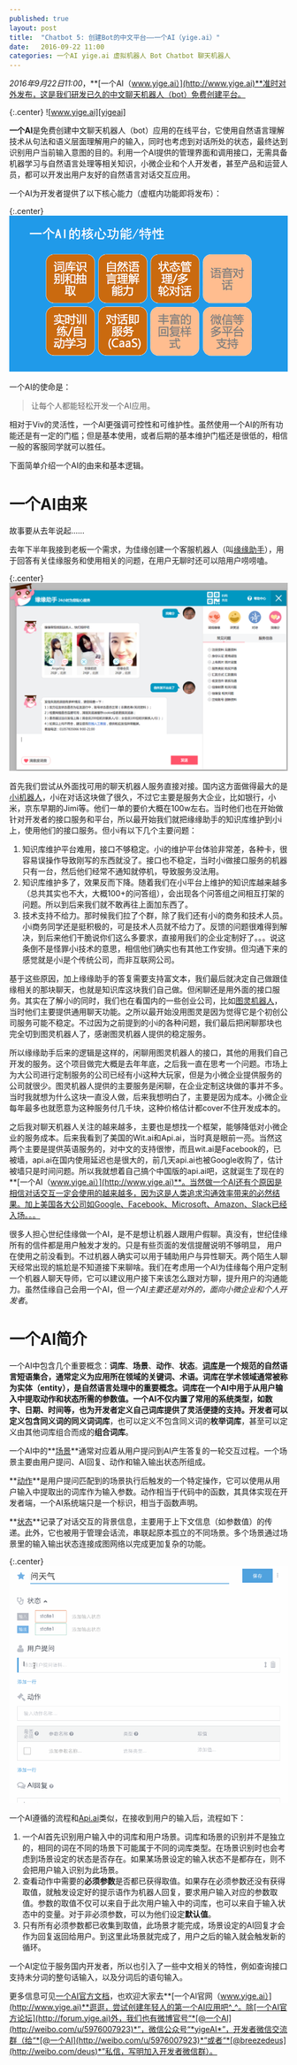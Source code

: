 ```yaml
---
published: true
layout: post
title:  "Chatbot 5: 创建Bot的中文平台——一个AI（yige.ai）"
date:   2016-09-22 11:00
categories: 一个AI yige.ai 虚拟机器人 Bot Chatbot 聊天机器人 
---
```


*2016年9月22日11:00*，**[一个AI（www.yige.ai）](http://www.yige.ai)**准时对外发布，这是我们研发已久的中文聊天机器人（bot）免费创建平台。

{:.center}
![www.yige.ai][yigeai]

**一个AI**是免费创建中文聊天机器人（bot）应用的在线平台，它使用自然语言理解技术从句法和语义层面理解用户的输入，同时也考虑到对话所处的状态，最终达到识别用户当前输入意图的目的。利用一个AI提供的管理界面和调用接口，无需具备机器学习与自然语言处理等相关知识，小微企业和个人开发者，甚至产品和运营人员，都可以开发出用户友好的自然语言对话交互应用。 

一个AI为开发者提供了以下核心能力（虚框内功能即将发布）：

{:.center}
![一个AI特性][func]

一个AI的使命是：

> 让每个人都能轻松开发一个AI应用。

相对于Viv的灵活性，一个AI更强调可控性和可维护性。虽然使用一个AI的所有功能还是有一定的门槛；但是基本使用，或者后期的基本维护门槛还是很低的，相信一般的客服同学就可以胜任。 

下面简单介绍一个AI的由来和基本逻辑。

# 一个AI由来

故事要从去年说起……

去年下半年我接到老板一个需求，为佳缘创建一个客服机器人（叫[缘缘助手](http://www.jiayuan.com/usercp/robot/)），用于回答有关佳缘服务和使用相关的问题，在用户无聊时还可以陪用户唠唠嗑。 

{:.center}
![缘缘助手][yyzs]

首先我们尝试从外面找可用的聊天机器人服务直接对接。国内这方面做得最大的是[小i机器人](http://www.xiaoi.com/)，小i在对话这块做了很久，不过它主要是服务大企业，比如银行，小米，京东早期的Jimi等。他们一单的要价大概在100w左右。当时他们也在开始做针对开发者的接口服务和平台，所以最开始我们就把缘缘助手的知识库维护到小i上，使用他们的接口服务。但小i有以下几个主要问题：
 
1. 知识库维护平台难用，接口不够稳定。小i的维护平台体验非常差，各种卡，很容易误操作导致刚写的东西就没了。接口也不稳定，当时小i做接口服务的机器只有一台，然后他们经常不通知就停机，导致服务没法用。
2. 知识库维护多了，效果反而下降。随着我们在小i平台上维护的知识库越来越多（总共其实也不大，大概100+的问答组），会出现各个问答组之间相互打架的问题。所以到后来我们就不敢再往上面加东西了。
3. 技术支持不给力。那时候我们拉了个群，除了我们还有小i的商务和技术人员。小i商务同学还是挺积极的，可是技术人员就不给力了。反馈的问题很难得到解决，到后来他们干脆说你们这么多要求，直接用我们的企业定制好了。。。说这条倒不是怪罪小i技术的意思，相信他们确实也有其他工作安排。但沟通下来的感觉就是小i是个传统公司，而非互联网公司。

基于这些原因，加上缘缘助手的答复需要支持富文本，我们最后就决定自己做跟佳缘相关的那块聊天，也就是知识库这块我们自己做。但闲聊还是用外面的接口服务。其实在了解小i的同时，我们也在看国内的一些创业公司，比如[图灵机器人](http://www.tuling123.com/)，当时他们主要提供通用聊天功能。之所以最开始没用图灵是因为觉得它是个初创公司服务可能不稳定。不过因为之前提到的小i的各种问题，我们最后把闲聊那块也完全切到图灵机器人了，感谢图灵机器人提供的稳定服务。 

所以缘缘助手后来的逻辑是这样的，闲聊用图灵机器人的接口，其他的用我们自己开发的服务。这个项目做完大概是去年年底，之后我一直在思考一个问题。市场上为大公司进行定制服务的公司已经有小i这种大玩家，但是为小微企业提供服务的公司就很少。图灵机器人提供的主要服务是闲聊，在企业定制这块做的事并不多。当时我就想为什么这块一直没人做，后来我想明白了，主要是因为成本。小微企业每年最多也就愿意为这种服务付几千块，这种价格估计都cover不住开发成本的。 

之后我对聊天机器人关注的越来越多，主要也是想找一个框架，能够降低对小微企业的服务成本。后来我看到了美国的Wit.ai和Api.ai，当时真是眼前一亮。当然这两个主要是提供英语服务的，对中文的支持很惨，而且wit.ai是Facebook的，已被墙，api.ai在国内使用延迟也是很大的，前几天api.ai也被Google收购了，估计被墙只是时间问题。所以我就想着自己搞个中国版的api.ai吧，这就诞生了现在的**[一个AI（www.yige.ai）](http://www.yige.ai)**。当然做一个AI还有个原因是相信对话交互一定会使用的越来越多，因为这是人类追求沟通效率带来的必然结果。加上美国各大公司如Google、Facebook、Microsoft、Amazon、Slack已经入场。。。 

很多人担心世纪佳缘做一个AI，是不是想让机器人跟用户假聊。真没有，世纪佳缘所有的信件都是用户触发才发的。只是有些页面的发信提醒说明不够明显， 用户在使用之前没看到。不过机器人确实可以用于辅助用户与异性聊天。两个陌生人聊天经常出现的尴尬是不知道接下来聊啥。我们在考虑用一个AI为佳缘每个用户定制一个机器人聊天导师，它可以建议用户接下来该怎么跟对方聊，提升用户的沟通能力。虽然佳缘自己会用一个AI，但*一个AI主要还是对外的，面向小微企业和个人开发者*。 


# 一个AI简介
一个AI中包含几个重要概念：**词库**、**场景**、**动作**、**状态**。**[词库](http://docs.yige.ai/%E8%AF%8D%E5%BA%93.html)**是一个规范的自然语言短语集合，通常定义为应用所在领域的关键词、术语。词库在学术领域通常被称为实体（entity），是自然语言处理中的重要概念。词库在一个AI中用于从用户输入中提取动作和状态所需的参数值。一个AI不仅内置了常用的系统类型，如数字、日期、时间等，也为开发者定义自己词库提供了灵活便捷的支持。开发者可以定义包含同义词的**同义词词库**，也可以定义不包含同义词的**枚举词库**，甚至可以定义由其他词库组合而成的**组合词库**。

一个AI中的**[场景](http://docs.yige.ai/%E5%9C%BA%E6%99%AF.html)**通常对应着从用户提问到AI产生答复的一轮交互过程。一个场景主要由用户提问、AI回复、动作和输入输出状态所组成。

**[动作](http://docs.yige.ai/%E5%8A%A8%E4%BD%9C%E5%92%8C%E5%8F%82%E6%95%B0.html)**是用户提问匹配到的场景执行后触发的一个特定操作，它可以使用从用户输入中提取出的词库作为输入参数。动作相当于代码中的函数，其具体实现在开发者端，一个AI系统端只是一个标识，相当于函数声明。

**[状态](http://docs.yige.ai/%E7%8A%B6%E6%80%81.html)**记录了对话交互的背景信息，主要用于上下文信息（如参数值）的传递。此外，它也被用于管理会话流，串联起原本孤立的不同场景。多个场景通过场景里的输入输出状态连接成图网络以完成更加复杂的功能。

{:.center}
![一个AI自动识别参数][yigeai_par]

一个AI遵循的流程和[Api.ai](http://www.api.ai)类似，在接收到用户的输入后，流程如下：

1. 一个AI首先识别用户输入中的词库和用户场景。词库和场景的识别并不是独立的，相同的词在不同的场景下可能属于不同的词库类型。在场景识别时也会考虑到场景设定的状态是否存在。如果某场景设定的输入状态不是都存在，则不会把用户输入识别为此场景。
2. 查看动作中需要的**必须参数**是否都已获得取值。如果存在必须参数还没有获得取值，就触发设定好的提示语作为机器人回复，要求用户输入对应的参数取值。参数的取值不仅可以来自于此次用户输入中的词库，也可以来自于输入状态中的变量。对于非必须参数，可以为他们设定**默认值**。
3. 只有所有必须参数都已收集到取值，此场景才能完成，场景设定的AI回复才会作为回复返回给用户。到这里此场景就完成了，用户之后的输入就会触发新的循环。

一个AI定位于服务国内开发者，所以也引入了一些中文相关的特性，例如查询接口支持未分词的整句话输入，以及分词后的语句输入。

更多信息可见[一个AI官方文档](http://docs.yige.ai)，也欢迎大家去**[一个AI官网（www.yige.ai）](http://www.yige.ai)**逛逛，尝试创建年轻人的第一个AI应用吧^_^。除[一个AI官方论坛](http://forum.yige.ai)外，我们也有微博官号“*[@一个AI](http://weibo.com/u/5976007923)*”，微信公众号“*yigeAI*”，开发者微信交流群（给“*[@一个AI](http://weibo.com/u/5976007923)*”或者“*[@breezedeus](http://weibo.com/deus)*”私信，写明加入开发者微信群）。


[yyzs]: /images/yyzhushou.png
[yigeai]: /images/yigeai.png
[func]: /images/yigeai_function.png

[yigeai_par]: /images/yigeai_par.gif